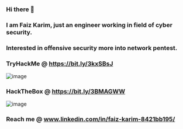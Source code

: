 ### Hi there 👋
### I am Faiz Karim, just an engineer working in field of cyber security.
### Interested in offensive security more into network pentest.
### TryHackMe @ https://bit.ly/3kxSBsJ
![image](https://user-images.githubusercontent.com/87700008/205730184-5e371265-f8e8-4d06-b11e-7759e9583504.png)

### HackTheBox @ https://bit.ly/3BMAGWW
![image](https://user-images.githubusercontent.com/87700008/208545411-98e71e1a-4c33-4edf-8b3f-361c4345326d.png)

### Reach me @ www.linkedin.com/in/faiz-karim-8421bb195/
<!--
**F41zK4r1m/F41zK4r1m** is a ✨ _special_ ✨ repository because its `README.md` (this file) appears on your GitHub profile.

Here are some ideas to get you started:

- 🔭 I’m currently working on ...
- 🌱 I’m currently learning ...
- 👯 I’m looking to collaborate on ...
- 🤔 I’m looking for help with ...
- 💬 Ask me about ...
- 📫 How to reach me: ...
- 😄 Pronouns: ...
- ⚡ Fun fact: ...
-->
